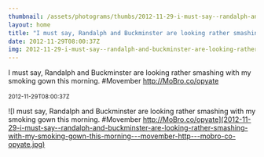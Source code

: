 ```yaml
---
thumbnail: /assets/photograms/thumbs/2012-11-29-i-must-say--randalph-and-buckminster-are-looking-rather-smashing-with-my-smoking-gown-this-morning---movember-http---mobro-co-opyate.jpg
layout: home
title: "I must say, Randalph and Buckminster are looking rather smashing with my smoking gown this morning. #Movember http://MoBro.co/opyate"
date: 2012-11-29T08:00:37Z
img: 2012-11-29-i-must-say--randalph-and-buckminster-are-looking-rather-smashing-with-my-smoking-gown-this-morning---movember-http---mobro-co-opyate.jpg
---
```


I must say, Randalph and Buckminster are looking rather smashing with my smoking gown this morning. #Movember http://MoBro.co/opyate

<small>2012-11-29T08:00:37Z</small>

![I must say, Randalph and Buckminster are looking rather smashing with my smoking gown this morning. #Movember http://MoBro.co/opyate](2012-11-29-i-must-say--randalph-and-buckminster-are-looking-rather-smashing-with-my-smoking-gown-this-morning---movember-http---mobro-co-opyate.jpg)

